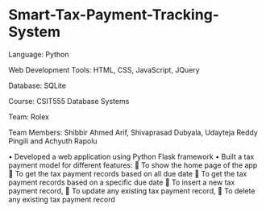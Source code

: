 # Smart-Tax-Payment-Tracking-System

Language: Python

Web Development Tools: HTML, CSS, JavaScript, JQuery

Database: SQLite

Course: CSIT555 Database Systems

Team: Rolex

Team Members: Shibbir Ahmed Arif, Shivaprasad Dubyala, Udayteja Reddy Pingili and Achyuth Rapolu

•	Developed a web application using Python Flask framework
•	Built a tax payment model for different features:
  	To show the home page of the app
  	To get the tax payment records based on all due date
  	To get the tax payment records based on a specific due date
  	To insert a new tax payment record, 
  	To update any existing tax payment record, 
  	To delete any existing tax payment record

